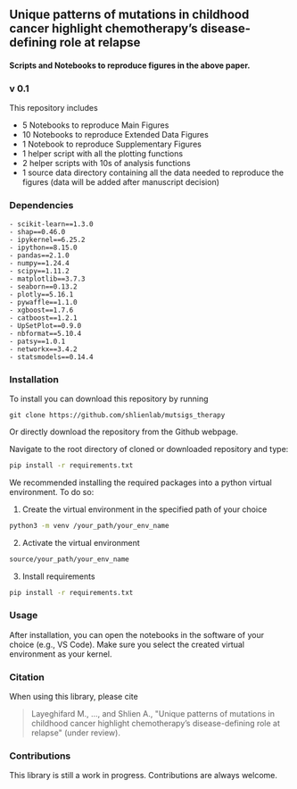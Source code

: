 
## Unique patterns of mutations in childhood cancer highlight chemotherapy’s disease-defining role at relapse

#### Scripts and Notebooks to reproduce figures in the above paper.


### v 0.1

This repository includes

* 5 Notebooks to reproduce Main Figures
* 10 Notebooks to reproduce Extended Data Figures
* 1 Notebook to reproduce Supplementary Figures
* 1 helper script with all the plotting functions
* 2 helper scripts with 10s of analysis functions
* 1 source data directory containing all the data needed to reproduce the figures (data will be added after manuscript decision)


### Dependencies

```
- scikit-learn==1.3.0
- shap==0.46.0
- ipykernel==6.25.2
- ipython==8.15.0
- pandas==2.1.0
- numpy==1.24.4
- scipy==1.11.2
- matplotlib==3.7.3
- seaborn==0.13.2
- plotly==5.16.1
- pywaffle==1.1.0
- xgboost==1.7.6
- catboost==1.2.1
- UpSetPlot==0.9.0
- nbformat==5.10.4
- patsy==1.0.1
- networkx==3.4.2
- statsmodels==0.14.4
```


### Installation

To install you can download this repository by running 
 
    git clone https://github.com/shlienlab/mutsigs_therapy

Or directly download the repository from the Github webpage.


Navigate to the root directory of cloned or downloaded repository and type:
```sh
pip install -r requirements.txt
```

We recommended installing the required packages into a python virtual environment.
To do so:

1. Create the virtual environment in the specified path of your choice
```sh
python3 -m venv /your_path/your_env_name
```

2. Activate the virtual environment
```sh
source/your_path/your_env_name
```

3. Install requirements
```sh
pip install -r requirements.txt
```


### Usage

After installation, you can open the notebooks in the software of your choice (e.g., VS Code).
Make sure you select the created virtual environment as your kernel.


### Citation

When using this library, please cite

> Layeghifard M., ..., and Shlien A., "Unique patterns of mutations in childhood cancer highlight chemotherapy’s disease-defining role at relapse" (under review).


### Contributions

This library is still a work in progress.
Contributions are always welcome.
